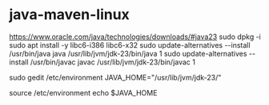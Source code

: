 # java-maven-linux

https://www.oracle.com/java/technologies/downloads/#java23
sudo dpkg -i <downloaded file>
sudo apt install -y libc6-i386 libc6-x32
sudo update-alternatives --install /usr/bin/java java /usr/lib/jvm/jdk-23/bin/java 1
sudo update-alternatives --install /usr/bin/javac javac /usr/lib/jvm/jdk-23/bin/javac 1

sudo gedit /etc/environment
JAVA_HOME="/usr/lib/jvm/jdk-23/"

source /etc/environment
echo $JAVA_HOME
